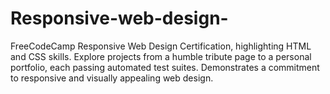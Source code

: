 # Responsive-web-design-
FreeCodeCamp Responsive Web Design Certification, highlighting HTML and CSS skills. Explore projects from a humble tribute page to a personal portfolio, each passing automated test suites. Demonstrates a commitment to responsive and visually appealing web design.
